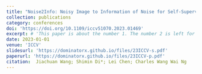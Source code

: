 ```yaml
---
title: "Noise2Info: Noisy Image to Information of Noise for Self-Supervised Image Denoising"
collection: publications
category: conferences
doi: 'https://doi.org/10.1109/iccv51070.2023.01469'
excerpt: # 'This paper is about the number 1. The number 2 is left for future work.'
date: 2023-01-01
venue: 'ICCV'
slidesurl: 'https://dominatorx.github.io/files/23ICCV-s.pdf'
paperurl: 'https://dominatorx.github.io/files/23ICCV-p.pdf'
citation:  Jiachuan Wang; Shimin Di*; Lei Chen; Charles Wang Wai Ng
---
```

